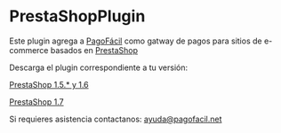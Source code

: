 PrestaShopPlugin
================

Este plugin agrega a [PagoFácil](http://www.pagofacil.net) como gatway de pagos para sitios de e-commerce basados en  [PrestaShop](http://www.prestashop.com/)

Descarga el plugin correspondiente a tu versión:

[PrestaShop 1.5.* y 1.6](https://github.com/PagoFacil/PrestaShopPlugin/releases/tag/v2.0.1)

[PrestaShop 1.7](https://github.com/PagoFacil/PrestaShopPlugin/releases/tag/1.0.1)

Si requieres asistencia contactanos: ayuda@pagofacil.net
